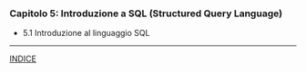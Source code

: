 ### **Capitolo 5: Introduzione a SQL (Structured Query Language)**
- 5.1 Introduzione al linguaggio SQL

---
[INDICE](../README.md)

